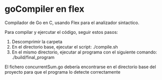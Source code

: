# goCompiler en flex

Compilador de Go en C, usando Flex para el analizador sintactico.

Para compilar y ejercutar el código, seguir estos pasos:
1. Descomprimir la carpeta
2. En el directorio base, ejecutar el script: ./compile.sh
3. En el mismo directorio, ejecutar al programa con el siguiente comando: ./build/final_program

El fichero concurrentSum.go debería encontrarse en el directorio base del proyecto para que el programa lo detecte correctamente